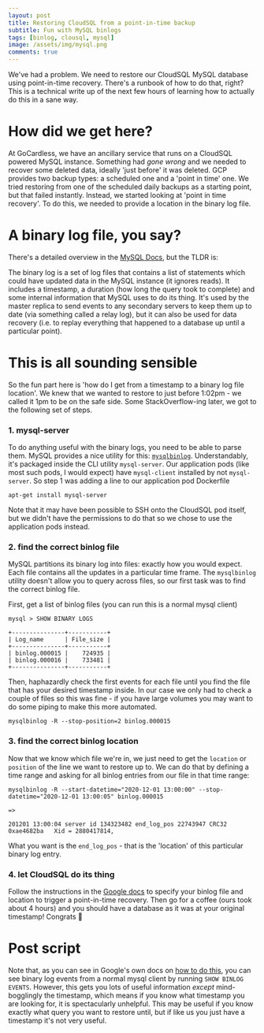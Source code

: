```yaml
---
layout: post
title: Restoring CloudSQL from a point-in-time backup
subtitle: Fun with MySQL binlogs
tags: [binlog, clousql, mysql]
image: /assets/img/mysql.png
comments: true
---
```


We've had a problem. We need to restore our CloudSQL MySQL database using point-in-time recovery. There's a runbook of how to do that, right?
This is a technical write up of the next few hours of learning how to actually do this in a sane way.

# How did we get here?

At GoCardless, we have an ancillary service that runs on a CloudSQL powered MySQL instance. Something had *gone wrong* and we needed to recover some deleted data, ideally 'just before' it was deleted. GCP provides two backup types: a scheduled one and a 'point in time' one. We tried restoring from one of the scheduled daily backups as a starting point, but that failed instantly. Instead, we started looking at 'point in time recovery'. To do this, we needed to provide a location in the binary log file.

# A binary log file, you say?

There's a detailed overview in the [MySQL Docs](https://dev.mysql.com/doc/internals/en/binary-log-overview.html#:~:text=The%20binary%20log%20is%20a,was%20introduced%20in%20MySQL%203.23.), but the TLDR is:

The binary log is a set of log files that contains a list of statements which could have updated data in the MySQL instance (it ignores reads). It includes a timestamp, a duration (how long the query took to complete) and some internal information that MySQL uses to do its thing. It's used by the master replica to send events to any secondary servers to keep them up to date (via something called a relay log), but it can also be used for data recovery (i.e. to replay everything that happened to a database up until a particular point).


# This is all sounding sensible

So the fun part here is 'how do I get from a timestamp to a binary log file location'. We knew that we wanted to restore to just before 1:02pm - we called it 1pm to be on the safe side. Some StackOverflow-ing later, we got to the following set of steps.

### 1. mysql-server

To do anything useful with the binary logs, you need to be able to parse them. MySQL provides a nice utility for this: [`mysqlbinlog`](https://dev.mysql.com/doc/refman/8.0/en/mysqlbinlog.html). Understandably, it's packaged inside the CLI utility `mysql-server`. Our application pods (like most such pods, I would expect) have `mysql-client` installed by not `mysql-server`. So step 1 was adding a line to our application pod Dockerfile
```
apt-get install mysql-server
```

Note that it may have been possible to SSH onto the CloudSQL pod itself, but we didn't have the permissions to do that so we chose to use the application pods instead.

### 2. find the correct binlog file

MySQL partitions its binary log into files: exactly how you would expect. Each file contains all the updates in a particular time frame. The `mysqlbinlog` utility doesn't allow you to query across files, so our first task was to find the correct binlog file.

First, get a list of binlog files (you can run this is a normal mysql client)
```
mysql > SHOW BINARY LOGS

+---------------+-----------+
| Log_name      | File_size |
+---------------+-----------+
| binlog.000015 |    724935 |
| binlog.000016 |    733481 |
+---------------+-----------+
```

Then, haphazardly check the first events for each file until you find the file that has your desired timestamp inside. In our case we only had to check a couple of files so this was fine - if you have large volumes you may want to do some piping to make this more automated.
```
mysqlbinlog -R --stop-position=2 binlog.000015 
```

### 3. find the correct binlog location

Now that we know which file we're in, we just need to get the `location` or `position` of the line we want to restore up to. We can do that by defining a time range and asking for all binlog entries from our file in that time range:

```
mysqlbinlog -R --start-datetime="2020-12-01 13:00:00" --stop-datetime="2020-12-01 13:00:05" binlog.000015

=>

201201 13:00:04 server id 134323482 end_log_pos 22743947 CRC32 0xae4682ba 	Xid = 2880417814,

```

What you want is the `end_log_pos` - that is the 'location' of this particular binary log entry.

### 4. let CloudSQL do its thing

Follow the instructions in the [Google docs](https://cloud.google.com/sql/docs/mysql/backup-recovery/pitr#perform-pitr) to specify your binlog file and location to trigger a point-in-time recovery. Then go for a coffee (ours took about 4 hours) and you should have a database as it was at your original timestamp! Congrats 🎉

# Post script

Note that, as you can see in Google's own docs on [how to do this](https://cloud.google.com/sql/docs/mysql/backup-recovery/pitr#coordinates), you can see binary log events from a normal mysql client by running `SHOW BINLOG EVENTS`. However, this gets you lots of useful information *except* mind-bogglingly the timestamp, which means if you know what timestamp you are looking for, it is spectacularly unhelpful. This may be useful if you know exactly what query you want to restore until, but if like us you just have a timestamp it's not very useful.
